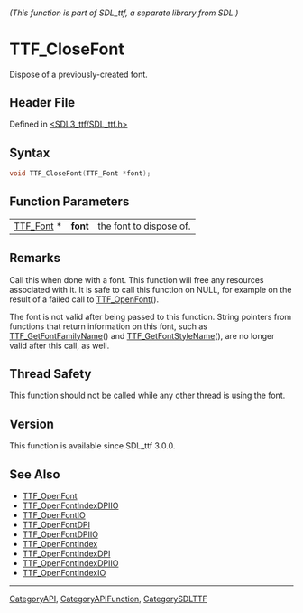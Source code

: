 ###### (This function is part of SDL_ttf, a separate library from SDL.)
# TTF_CloseFont

Dispose of a previously-created font.

## Header File

Defined in [<SDL3_ttf/SDL_ttf.h>](https://github.com/libsdl-org/SDL_ttf/blob/main/include/SDL3_ttf/SDL_ttf.h)

## Syntax

```c
void TTF_CloseFont(TTF_Font *font);
```

## Function Parameters

|                        |          |                         |
| ---------------------- | -------- | ----------------------- |
| [TTF_Font](TTF_Font) * | **font** | the font to dispose of. |

## Remarks

Call this when done with a font. This function will free any resources
associated with it. It is safe to call this function on NULL, for example
on the result of a failed call to [TTF_OpenFont](TTF_OpenFont)().

The font is not valid after being passed to this function. String pointers
from functions that return information on this font, such as
[TTF_GetFontFamilyName](TTF_GetFontFamilyName)() and
[TTF_GetFontStyleName](TTF_GetFontStyleName)(), are no longer valid after
this call, as well.

## Thread Safety

This function should not be called while any other thread is using the
font.

## Version

This function is available since SDL_ttf 3.0.0.

## See Also

- [TTF_OpenFont](TTF_OpenFont)
- [TTF_OpenFontIndexDPIIO](TTF_OpenFontIndexDPIIO)
- [TTF_OpenFontIO](TTF_OpenFontIO)
- [TTF_OpenFontDPI](TTF_OpenFontDPI)
- [TTF_OpenFontDPIIO](TTF_OpenFontDPIIO)
- [TTF_OpenFontIndex](TTF_OpenFontIndex)
- [TTF_OpenFontIndexDPI](TTF_OpenFontIndexDPI)
- [TTF_OpenFontIndexDPIIO](TTF_OpenFontIndexDPIIO)
- [TTF_OpenFontIndexIO](TTF_OpenFontIndexIO)

----
[CategoryAPI](CategoryAPI), [CategoryAPIFunction](CategoryAPIFunction), [CategorySDLTTF](CategorySDLTTF)

